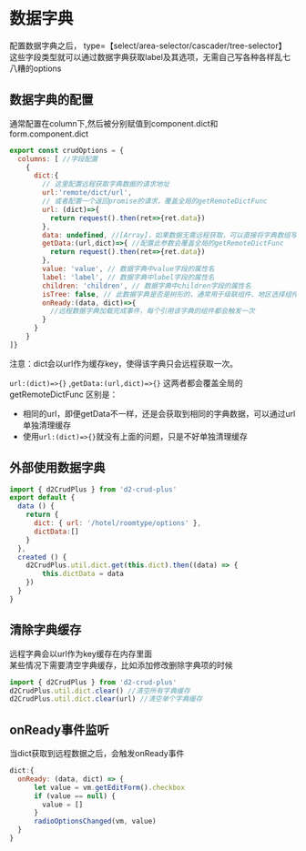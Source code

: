 
# 数据字典

配置数据字典之后， type=【select/area-selector/cascader/tree-selector】
这些字段类型就可以通过数据字典获取label及其选项，无需自己写各种各样乱七八糟的options

## 数据字典的配置   
通常配置在column下,然后被分别赋值到component.dict和form.component.dict
```javascript
export const crudOptions = {
  columns: [ //字段配置
    {
      dict:{
        // 这里配置远程获取字典数据的请求地址
        url:'remote/dict/url', 
        // 或者配置一个返回promise的请求，覆盖全局的getRemoteDictFunc
        url: (dict)=>{
          return request().then(ret=>{ret.data})
        }, 
        data: undefined, //[Array]，如果数据无需远程获取，可以直接将字典数组写在这里
        getData:(url,dict)=>{ //配置此参数会覆盖全局的getRemoteDictFunc
          return request().then(ret=>{ret.data})
        },
        value: 'value', // 数据字典中value字段的属性名
        label: 'label', // 数据字典中label字段的属性名
        children: 'children', // 数据字典中children字段的属性名
        isTree: false, // 此数据字典是否是树形的，通常用于级联组件、地区选择组件等处
        onReady:(data, dict)=>{
          //远程数据字典加载完成事件，每个引用该字典的组件都会触发一次
        }   
      }   
    }
]}
```
注意：dict会以url作为缓存key，使得该字典只会远程获取一次。
    
`url:(dict)=>{}` ,`getData:(url,dict)=>{}` 这两者都会覆盖全局的getRemoteDictFunc
区别是：
* 相同的url，即便getData不一样，还是会获取到相同的字典数据，可以通过url单独清理缓存   
* 使用`url:(dict)=>{}`就没有上面的问题，只是不好单独清理缓存

## 外部使用数据字典
```javascript
import { d2CrudPlus } from 'd2-crud-plus'
export default {
  data () {
    return {
      dict: { url: '/hotel/roomtype/options' },
      dictData:[]
    }
  },
  created () {
    d2CrudPlus.util.dict.get(this.dict).then((data) => {
        this.dictData = data
    })
  }
}
```
## 清除字典缓存   
远程字典会以url作为key缓存在内存里面  
某些情况下需要清空字典缓存，比如添加修改删除字典项的时候
```javascript
import { d2CrudPlus } from 'd2-crud-plus'
d2CrudPlus.util.dict.clear() //清空所有字典缓存
d2CrudPlus.util.dict.clear(url) //清空单个字典缓存
```

## onReady事件监听
当dict获取到远程数据之后，会触发onReady事件
```js
dict:{
  onReady: (data, dict) => {
      let value = vm.getEditForm().checkbox
      if (value == null) {
        value = []
      }
      radioOptionsChanged(vm, value)
  }
}
``` 
